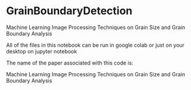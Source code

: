 # GrainBoundaryDetection
Machine Learning Image Processing Techniques on Grain Size and Grain Boundary Analysis


All of the files in this notebook can be run in google colab or just on your desktop on jupyter notebook

The name of the paper associated with this code is:

Machine Learning Image Processing Techniques on Grain Size and Grain Boundary Analysis
